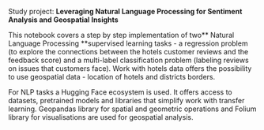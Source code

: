 Study project: **Leveraging Natural Language Processing for Sentiment Analysis and Geospatial Insights**

This notebook covers a step by step implementation of two** Natural Language Processing **supervised learning tasks - a regression problem (to explore the connections between the hotels customer reviews and the feedback score) and a multi-label classification problem (labeling reviews on issues that customers face). Work with hotels data offers the possibility to use geospatial data - location of hotels and districts borders.

For NLP tasks a Hugging Face ecosystem is used. It offers access to datasets, pretrained models and libraries that simplify work with transfer learning. Geopandas library for spatial and geometric operations and Folium library for visualisations are used for geospatial analysis.
